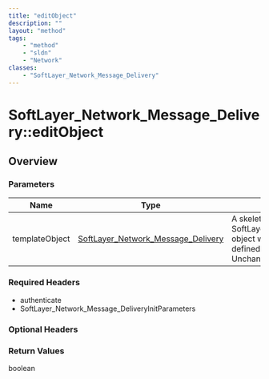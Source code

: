 ```yaml
---
title: "editObject"
description: ""
layout: "method"
tags:
    - "method"
    - "sldn"
    - "Network"
classes:
    - "SoftLayer_Network_Message_Delivery"
---
```

# SoftLayer_Network_Message_Delivery::editObject
## Overview 


### Parameters 
|Name | Type | Description |
| --- | --- | --- |
|templateObject| <a href='/reference/datatypes/SoftLayer_Network_Message_Delivery'>SoftLayer_Network_Message_Delivery </a>| A skeleton SoftLayer_Network_Message_Delivery object with only the properties defined that you wish to change. Unchanged properties are left alone.|


### Required Headers
* authenticate
* SoftLayer_Network_Message_DeliveryInitParameters

### Optional Headers

### Return Values
boolean

